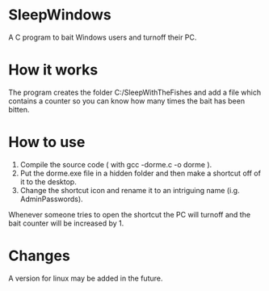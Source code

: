 # SleepWindows

A C program to bait Windows users and turnoff their PC.

# How it works

The program creates the folder C:/SleepWithTheFishes and add a file which contains a counter so you can know how many times the bait has been bitten.

# How to use

1. Compile the source code ( with gcc -dorme.c -o dorme ). 
2. Put the dorme.exe file in a hidden folder and then make a shortcut off of it to the desktop. 
3. Change the shortcut icon and rename it to an intriguing name (i.g. AdminPasswords). 

Whenever someone tries to open the shortcut the PC will turnoff and the bait counter will be increased by 1.

# Changes 

A version for linux may be added in the future.

